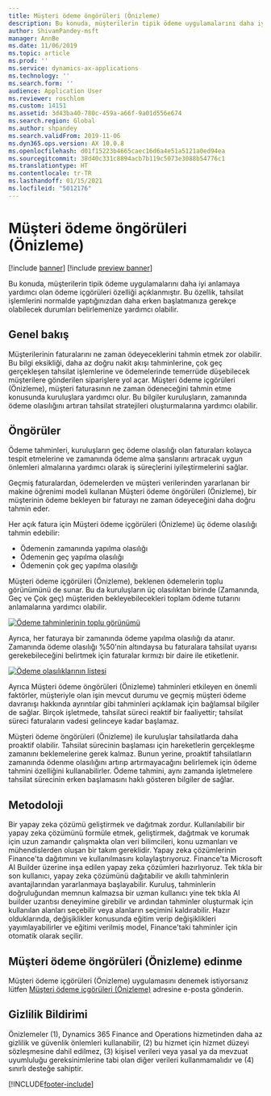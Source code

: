 ```yaml
---
title: Müşteri ödeme öngörüleri (Önizleme)
description: Bu konuda, müşterilerin tipik ödeme uygulamalarını daha iyi anlamaya yardımcı olan ödeme içgörüleri özelliği açıklanmıştır. Bu özellik, tahsilat işlemlerini normalde yaptığınızdan daha erken başlatmanıza gerekçe olabilecek durumları belirlemenize yardımcı olabilir.
author: ShivamPandey-msft
manager: AnnBe
ms.date: 11/06/2019
ms.topic: article
ms.prod: ''
ms.service: dynamics-ax-applications
ms.technology: ''
ms.search.form: ''
audience: Application User
ms.reviewer: roschlom
ms.custom: 14151
ms.assetid: 3d43ba40-780c-459a-a66f-9a01d556e674
ms.search.region: Global
ms.author: shpandey
ms.search.validFrom: 2019-11-06
ms.dyn365.ops.version: AX 10.0.8
ms.openlocfilehash: d01f15223b4665caec16d6a4e51a5121a0ed94ea
ms.sourcegitcommit: 38d40c331c8894acb7b119c5073e3088b54776c1
ms.translationtype: HT
ms.contentlocale: tr-TR
ms.lasthandoff: 01/15/2021
ms.locfileid: "5012176"
---
```

# <a name="customer-payment-insights-preview"></a>Müşteri ödeme öngörüleri (Önizleme)

[!include [banner](../includes/banner.md)]
[!include [preview banner](../includes/preview-banner.md)]

Bu konuda, müşterilerin tipik ödeme uygulamalarını daha iyi anlamaya yardımcı olan ödeme içgörüleri özelliği açıklanmıştır. Bu özellik, tahsilat işlemlerini normalde yaptığınızdan daha erken başlatmanıza gerekçe olabilecek durumları belirlemenize yardımcı olabilir. 

## <a name="overview"></a>Genel bakış

Müşterilerinin faturalarını ne zaman ödeyeceklerini tahmin etmek zor olabilir. Bu bilgi eksikliği, daha az doğru nakit akışı tahminlerine, çok geç gerçekleşen tahsilat işlemlerine ve ödemelerinde temerrüde düşebilecek müşterilere gönderilen siparişlere yol açar. Müşteri ödeme içgörüleri (Önizleme), müşteri faturasının ne zaman ödeneceğini tahmin etme konusunda kuruluşlara yardımcı olur. Bu bilgiler kuruluşların, zamanında ödeme olasılığını artıran tahsilat stratejileri oluşturmalarına yardımcı olabilir. 

## <a name="predictions"></a>Öngörüler

Ödeme tahminleri, kuruluşların geç ödeme olasılığı olan faturaları kolayca tespit etmelerine ve zamanında ödeme alma şanslarını artıracak uygun önlemleri almalarına yardımcı olarak iş süreçlerini iyileştirmelerini sağlar.

Geçmiş faturalardan, ödemelerden ve müşteri verilerinden yararlanan bir makine öğrenimi modeli kullanan Müşteri ödeme öngörüleri (Önizleme), bir müşterinin ödeme bekleyen bir faturayı ne zaman ödeyeceğini daha doğru tahmin eder.

Her açık fatura için Müşteri ödeme içgörüleri (Önizleme) üç ödeme olasılığı tahmin edebilir:

-   Ödemenin zamanında yapılma olasılığı 
-   Ödemenin geç yapılma olasılığı
-   Ödemenin çok geç yapılma olasılığı

Müşteri ödeme içgörüleri (Önizleme), beklenen ödemelerin toplu görünümünü de sunar. Bu da kuruluşların üç olasılıktan birinde (Zamanında, Geç ve Çok geç) müşteriden bekleyebilecekleri toplam ödeme tutarını anlamalarına yardımcı olabilir.

[![Ödeme tahminlerinin toplu görünümü](./media/graphic-payment-reports.png)](./media/graphic-payment-reports.png)

Ayrıca, her faturaya bir zamanında ödeme yapılma olasılığı da atanır. Zamanında ödeme olasılığı %50'nin altındaysa bu faturalara tahsilat uyarısı gerekebileceğini belirtmek için faturalar kırmızı bir daire ile etiketlenir. 

[![Ödeme olasılıklarının listesi](./media/customer-pymnt-probability-list.png)](./media/customer-pymnt-probability-list.png)

Ayrıca Müşteri ödeme öngörüleri (Önizleme) tahminleri etkileyen en önemli faktörler, müşteriyle olan işin mevcut durumu ve geçmiş müşteri ödeme davranışı hakkında ayrıntılar gibi tahminleri açıklamak için bağlamsal bilgiler de sağlar. Birçok işletmede, tahsilat süreci reaktif bir faaliyettir; tahsilat süreci faturaların vadesi gelinceye kadar başlamaz. 

Müşteri ödeme öngörüleri (Önizleme) ile kuruluşlar tahsilatlarda daha proaktif olabilir. Tahsilat sürecinin başlaması için hareketlerin gerçekleşme zamanını beklemelerine gerek kalmaz. Bunun yerine, proaktif tahsilatların zamanında ödenme olasılığını artırıp artırmayacağını belirlemek için ödeme tahmini özelliğini kullanabilirler. Ödeme tahmini, aynı zamanda işletmelere tahsilat sürecinin erken başlamasını haklı gösteren bilgiler de sağlar.

## <a name="methodology"></a>Metodoloji

Bir yapay zeka çözümü geliştirmek ve dağıtmak zordur. Kullanılabilir bir yapay zeka çözümünü formüle etmek, geliştirmek, dağıtmak ve korumak için uzun zamandır çalışmakta olan veri bilimcileri, konu uzmanları ve mühendislerden oluşan bir takım gereklidir. Yapay zeka çözümlerinin Finance'ta dağıtımını ve kullanılmasını kolaylaştırıyoruz. Finance'ta Microsoft AI Builder üzerine inşa edilen yapay zeka çözümleri hazırlıyoruz. Tek tıkla bir son kullanıcı, yapay zeka çözümünü dağıtabilir ve akıllı tahminlerin avantajlarından yararlanmaya başlayabilir. Kuruluş, tahminlerin doğruluğundan memnun kalmazsa bir uzman kullanıcı yine tek tıkla AI builder uzantısı deneyimine girebilir ve ardından tahminler oluşturmak için kullanılan alanları seçebilir veya alanların seçimini kaldırabilir. Hazır olduklarında, değişiklikler konusunda eğitim verip değişiklikleri yayımlayabilirler ve eğitimi verilmiş model, Finance'taki tahminler için otomatik olarak seçilir.

## <a name="how-to-get-customer-payment-insights-preview"></a>Müşteri ödeme öngörüleri (Önizleme) edinme

Müşteri ödeme içgörüleri (Önizleme) uygulamasını denemek istiyorsanız lütfen [Müşteri ödeme içgörüleri (Önizleme)](mailto:fiap@microsoft.com) adresine e-posta gönderin.

## <a name="privacy-notice"></a>Gizlilik Bildirimi

Önizlemeler (1), Dynamics 365 Finance and Operations hizmetinden daha az gizlilik ve güvenlik önlemleri kullanabilir, (2) bu hizmet için hizmet düzeyi sözleşmesine dahil edilmez, (3) kişisel verileri veya yasal ya da mevzuat uyumluluğu gereksinimlerine tabi olan diğer verileri kullanmamalıdır ve (4) sınırlı desteğe sahiptir.




[!INCLUDE[footer-include](../../includes/footer-banner.md)]